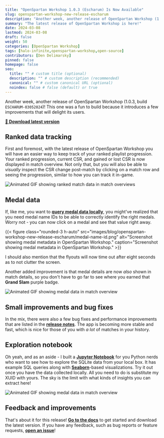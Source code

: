 ```yaml
---
title: "OpenSpartan Workshop 1.0.3 (Escharum) Is Now Available"
slug: openspartan-workshop-new-release-escharum
description: "Another week, another release of OpenSpartan Workshop (1.0.3, build ESCHARUM-03052024)! This one was a fun to build because it introduces a few improvements that will delight its users."
summary: "The latest release of OpenSpartan Workshop is here!"
date: 2024-03-08
lastmod: 2024-03-08
draft: false
weight: 50
categories: [OpenSpartan Workshop]
tags: [halo-infinite,openspartan-workshop,open-source]
contributors: [Den Delimarsky]
pinned: false
homepage: false
seo:
  title: "" # custom title (optional)
  description: "" # custom description (recommended)
  canonical: "" # custom canonical URL (optional)
  noindex: false # false (default) or true
---
```


Another week, another release of OpenSpartan Workshop (1.0.3, build `ESCHARUM-03052024`)! This one was a fun to build because it introduces a few improvements that will delight its users.

[**🚀 Download latest version**](https://github.com/OpenSpartan/openspartan-workshop/releases/download/1.0.3/OpenSpartan.Workshop.Installer.Bundle.exe)

## Ranked data tracking

First and foremost, with the latest release of OpenSpartan Workshop you will have an easier way to keep track of your ranked playlist progression. Your ranked progression, current CSR, and gained or lost CSR is now displayed in match overview. Not only that, but you will also be able to _visually_ inspect the CSR change post-match by clicking on a match row and seeing the progression, similar to how you can track it in-game.

![Animated GIF showing ranked match data in match overviews](images/blog/openspartan-workshop-new-release-escharum/ranked-demo.gif)

## Medal data

If, like me, you want to [**query medal data locally**](/docs/workshop/guides/how-to-query-local-data/), you might've realized that you need medal name IDs to be able to correctly identify the right medals. Worry not - you can now click on a medal and see that value right away.

{{< figure class="rounded-3 h-auto" src="images/blog/openspartan-workshop-new-release-escharum/medal-name-id.png" alt="Screenshot showing medal metadata in OpenSpartan Workshop." caption="Screenshot showing medal metadata in OpenSpartan Workshop." >}}

I should also mention that the flyouts will now time out after eight seconds as to not clutter the screen.

Another added improvement is that medal details are now _also_ shown in match details, so you don't have to go far to see where you earned that **Grand Slam** purple badge.

![Animated GIF showing medal data in match overview](images/blog/openspartan-workshop-new-release-escharum/medal-match-details.gif)

## Small improvements and bug fixes

In the mix, there were also a few bug fixes and performance improvements that are listed in the [**release notes**](https://github.com/OpenSpartan/openspartan-workshop/releases/tag/1.0.3). The app is becoming more stable and fast, which is nice for those of you with _a lot_ of matches in your history.

## Exploration notebook

Oh yeah, and as an aside - I built a [**Jupyter Notebook**](https://github.com/OpenSpartan/notebooks) for you Python nerds who want to see how to explore the SQLite data from your local box. It has example SQL queries along with [**Seaborn**](https://seaborn.pydata.org/)-based visualizations. Try it out once you have the data collected locally. All you need to do is substitute my XUID with yours. The sky is the limit with what kinds of insights you can extract here!

![Animated GIF showing medal data in match overview](images/blog/openspartan-workshop-new-release-escharum/openspartan-notebook.gif)

## Feedback and improvements

That's about it for this release! [**Go to the docs**](/docs/workshop/guides/get-started/) to get started and download the latest version. If you have any feedback, such as bug reports or feature requests, [**open an issue**](https://github.com/OpenSpartan/openspartan-workshop/issues)!
